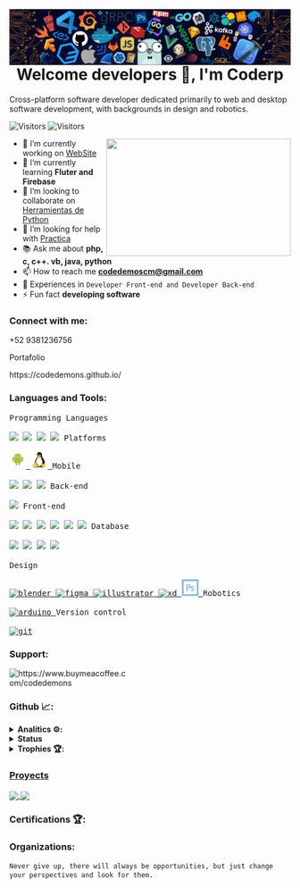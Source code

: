 <img align='right' src="https://github.com/Codedemons/Codedemons/blob/main/header_.png" width="100%" height="20%">
 <br>
 <br>
<h1 align="center">Welcome developers 👋, I'm Coderp</h1>

Cross-platform software developer dedicated primarily to web and desktop software development, with backgrounds in design and robotics.


![Visitors](https://api.visitorbadge.io/api/visitors?path=https%3A%2F%2Fgithub.com%2Fcodedemons&label=total-visitors&labelColor=%230fbfa8&countColor=%23697689)
![Visitors](https://api.visitorbadge.io/api/daily?path=https%3A%2F%2Fgithub.com%2Fcodedemons&label=today-visitors&labelColor=%230fbfa8&countColor=%23697689)

<img align='right' src="https://media.giphy.com/media/v1.Y2lkPTc5MGI3NjExZDlnMGNhbGpzdmw3OGRtczNianFjNWRnMzExenh4bzFsa21xdTI1NyZlcD12MV9pbnRlcm5hbF9naWZfYnlfaWQmY3Q9Zw/qgQUggAC3Pfv687qPC/giphy.gif" width="330" height="210">
 
- 🔭 I’m currently working on [WebSite](https://codedemons.github.io/)
- 🌱 I’m currently learning **Fluter and Firebase**
- 👯 I’m looking to collaborate on [Herramientas de Python](https://github.com/Codedemons/Herramientas)
- 🤝 I’m looking for help with [Practica](https://github.com/Codedemons/Desarrollo-de-la-Practica-Tau-Prolog-1)
- :books: Ask me about **php, c, c++. vb, java, python**
- 📫 How to reach me **codedemoscm@gmail.com**
- 📄 Experiences in `Developer Front-end and Developer Back-end`
- ⚡ Fun fact **developing software**


### Connect with me:
<p align="left">
  +52 9381236756
</p>
Portafolio 
<p>
  https://codedemons.github.io/
</p>

### Languages and Tools:

<kbd>
    <kbd>Programming Languages</kbd>
    <br>
    <br>
    <img width="30px" src="https://cdn.jsdelivr.net/gh/devicons/devicon/icons/python/python-plain.svg" /> 
    <img width="30px" src="https://cdn.jsdelivr.net/gh/devicons/devicon/icons/csharp/csharp-plain.svg" /> 
    <img width="30px" src="https://cdn.jsdelivr.net/gh/devicons/devicon/icons/java/java-plain.svg" /> 
    <img width="30px" src="https://cdn.jsdelivr.net/gh/devicons/devicon/icons/c/c-plain.svg" /> 
</kbd>
<kbd>
    <kbd>Platforms</kbd>
    <br>
    <br>    
    <a href="https://developer.android.com" target="_blank" rel="noreferrer"> 
       <img width="30"src="https://raw.githubusercontent.com/devicons/devicon/master/icons/android/android-original-wordmark.svg" alt="android"/>
    </a>
    <a href="https://www.linux.org/" target="_blank" rel="noreferrer"> 
        <img width="30" src="https://raw.githubusercontent.com/devicons/devicon/master/icons/linux/linux-original.svg" alt="linux"/> 
    </a>
</kbd>
<kbd>
    <kbd>Mobile</kbd>
    <br>
    <br>
    <img width="30px" src="https://cdn.jsdelivr.net/gh/devicons/devicon/icons/dart/dart-original.svg" />
    <img width="30px" src="https://cdn.jsdelivr.net/gh/devicons/devicon/icons/flutter/flutter-plain.svg" />
    <img width="30px" src="https://cdn.jsdelivr.net/gh/devicons/devicon/icons/xamarin/xamarin-original.svg" />
</kbd>
<kbd>
    <kbd>Back-end</kbd>
    <br>
    <br>
    <img width="30px" src="https://cdn.jsdelivr.net/gh/devicons/devicon/icons/php/php-plain.svg" />
 </kbd>
<kbd>
    <kbd>Front-end</kbd>
    <br>
    <br>
    <img width="30px" src="https://cdn.jsdelivr.net/gh/devicons/devicon/icons/html5/html5-original.svg" /> 
    <img width="30px" src="https://cdn.jsdelivr.net/gh/devicons/devicon/icons/css3/css3-plain.svg" /> 
    <img width="30px" src="https://cdn.jsdelivr.net/gh/devicons/devicon/icons/bootstrap/bootstrap-plain.svg" /> 
    <img width="30px" src="https://cdn.jsdelivr.net/gh/devicons/devicon/icons/angularjs/angularjs-plain.svg" />
    <img width="30px" src="https://cdn.jsdelivr.net/gh/devicons/devicon/icons/javascript/javascript-original.svg" />
    <img width="30px" src="https://cdn.jsdelivr.net/gh/devicons/devicon/icons/jquery/jquery-plain.svg" />
 </kbd>
 <kbd>
    <kbd>Database</kbd>
    <br>
    <br>
    <img width="30px" src="https://cdn.jsdelivr.net/gh/devicons/devicon/icons/mysql/mysql-plain.svg" />
    <img width="30px" src="https://cdn.jsdelivr.net/gh/devicons/devicon/icons/microsoftsqlserver/microsoftsqlserver-plain.svg" />
    <img width="30px" src="https://cdn.jsdelivr.net/gh/devicons/devicon/icons/mongodb/mongodb-plain.svg" />
    <img width="30px" src="https://cdn.jsdelivr.net/gh/devicons/devicon/icons/sqlite/sqlite-plain.svg" />
 </kbd>

 <br>
 <br>
 <kbd>
    <kbd>Design</kbd>
    <br>
    <br>
    <a href="https://www.blender.org/" target="_blank" rel="noreferrer">
       <img width="30" src="https://cdn.jsdelivr.net/gh/devicons/devicon/icons/blender/blender-original.svg" alt="blender"/> 
    </a> 
    <a href="https://www.figma.com/" target="_blank" rel="noreferrer">
       <img width="30" src="https://www.vectorlogo.zone/logos/figma/figma-icon.svg" alt="figma"/>
    </a> 
    <a href="https://www.adobe.com/in/products/illustrator.html" target="_blank" rel="noreferrer"> 
       <img width="30" src="https://www.vectorlogo.zone/logos/adobe_illustrator/adobe_illustrator-icon.svg" alt="illustrator"/> 
    </a> 
    <a href="https://www.adobe.com/products/xd.html" target="_blank" rel="noreferrer"> 
       <img width="30" src="https://cdn.worldvectorlogo.com/logos/adobe-xd.svg" alt="xd"/> 
    </a> 
    <a href="https://www.photoshop.com/en" target="_blank" rel="noreferrer"> 
       <img width="30" src="https://raw.githubusercontent.com/devicons/devicon/master/icons/photoshop/photoshop-line.svg" alt="photoshop"/> 
    </a>
 </kbd>
 <kbd>
    <kbd>Robotics</kbd>
    <br>
    <br>
    <a href="https://www.arduino.cc/" target="_blank" rel="noreferrer"> 
       <img width="30" src="https://cdn.worldvectorlogo.com/logos/arduino-1.svg" alt="arduino"/> 
    </a>
 </kbd>
 <kbd>
    <kbd>Version control</kbd>
    <br>
    <br>
    <a href="https://git-scm.com/" target="_blank" rel="noreferrer"> 
       <img width="30" src="https://www.vectorlogo.zone/logos/git-scm/git-scm-icon.svg" alt="git"/> 
    </a>
 </kbd>

### Support:
<p><a href="https://www.buymeacoffee.com/https://www.buymeacoffee.com/codedemons"> <img align="left" src="https://cdn.buymeacoffee.com/buttons/v2/default-yellow.png" height="50" width="210" alt="https://www.buymeacoffee.com/codedemons" /></a></p><br><br>

### Github 📈:
<details>	
  <br />
  <summary><b>Analitics ⚙️: </b></summary>
  <p align="center">
    <img height="160em" align="center" src="https://github-readme-stats.vercel.app/api?username=codedemons&theme=dark&show_icons=true" alt="codedemons"/>
    <img height="160em" align="center" src="https://github-readme-streak-stats.herokuapp.com/?user=codedemons&&theme=dark&show_icons=true" alt="codedemons"/>
  </p> 
</details>

<details>	
  <br />
  <summary><b>Status</b></summary>
  <p align="center">
      <img src="http://github-profile-summary-cards.vercel.app/api/cards/profile-details?username=codedemons&theme=dark">
      <img src="http://github-profile-summary-cards.vercel.app/api/cards/repos-per-language?username=codedemons&theme=dark">
      <img src="http://github-profile-summary-cards.vercel.app/api/cards/most-commit-language?username=codedemons&theme=dark">
      <img src="http://github-profile-summary-cards.vercel.app/api/cards/stats?username=codedemons&theme=dark">
      <img src="http://github-profile-summary-cards.vercel.app/api/cards/productive-time?username=codedemons&theme=dark&utcOffset=8">
  </p> 
</details>

<details>	
  <br/>
  <summary><b>  Trophies 🏆:</b></summary>
  <p align="center">
      <a href="https://github.com/ryo-ma/github-profile-trophy">
         <img src="https://github-profile-trophy.vercel.app/?username=codedemons&layout=compact&theme=radical&column=7&row=1&margin-w=15&margin-h=15" alt="arjuncvinod" />
  </p> 
</details>

### Proyects 

<a href="https://github.com/Codedemons/Codedemons.github.io">
  <img align="center" src="https://github-readme-stats.vercel.app/api/pin/?username=codedemons&repo=Codedemons.github.io&title_color=ffffff&text_color=c9cacc&icon_color=2bbc8a&bg_color=1d1f21" />
</a>

<a href="https://github.com/Codedemons/Herramientas">
  <img align="center" src="https://github-readme-stats.vercel.app/api/pin/?username=codedemons&repo=Herramientas&title_color=ffffff&text_color=c9cacc&icon_color=2bbc8a&bg_color=1d1f21" />
</a>


### Certifications 🏆:


### Organizations:


```
Never give up, there will always be opportunities, but just change your perspectives and look for them.
```

<!-- 

Enlaces 
https://shields.io/badges
https://wakatime.com/
Letras con recolidos
https://readme-typing-svg.herokuapp.com/demo/
Iconos
https://github.com/devicons/devicon/tree/v2.15.1/icons
Plantillas
https://github.com/anuraghazra/github-readme-stats/blob/master/themes/README.md
Ejemplos
https://github.com/durgeshsamariya/awesome-github-profile-readme-templates/tree/master

-->
